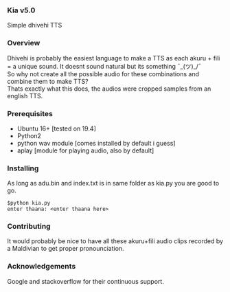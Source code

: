 ### Kia v5.0
Simple dhivehi TTS

### Overview
Dhivehi is probably the easiest language to make a TTS as each akuru + fili = a unique sound. It doesnt sound natural but its something  ¯\_(ツ)_/¯  
So why not create all the possible audio for these combinations and combine them to make TTS?  
Thats exactly what this does, the audios were cropped samples from an english TTS.  

### Prerequisites
- Ubuntu 16+ [tested on 19.4]  
- Python2  
- python wav module [comes installed by default i guess]  
- aplay [module for playing audio, also by default]

### Installing
As long as adu.bin and index.txt is in same folder as kia.py you are good to go.    
```
$python kia.py  
enter thaana: <enter thaana here>
```

### Contributing
It would probably be nice to have all these akuru+fili audio clips recorded by a Maldivian to get proper pronounciation.  

### Acknowledgements
Google and stackoverflow for their continuous support.
